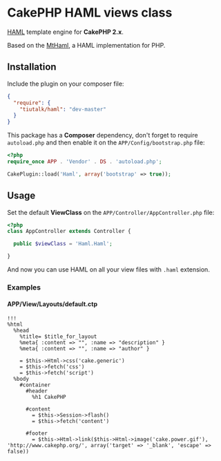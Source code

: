 # CakePHP HAML views class

[HAML](http://haml.info/) template engine for **CakePHP 2.x**.

Based on the [MtHaml](https://github.com/arnaud-lb/MtHaml), a HAML implementation for PHP.


## Installation

Include the plugin on your composer file:

```json
{
  "require": {
    "tiutalk/haml": "dev-master"
  }
}
```

This package has a **Composer** dependency, don't forget to require `autoload.php` and then enable it on the `APP/Config/bootstrap.php` file:

```php
<?php
require_once APP . 'Vendor' . DS . 'autoload.php';

CakePlugin::load('Haml', array('bootstrap' => true));
```

## Usage

Set the default **ViewClass** on the `APP/Controller/AppController.php` file:

```php
<?php
class AppController extends Controller {

  public $viewClass = 'Haml.Haml';

}
```

And now you can use HAML on all your view files with `.haml` extension.

### Examples

#### APP/View/Layouts/default.ctp

```haml
!!!
%html
  %head
    %title= $title_for_layout
    %meta{ :content => "", :name => "description" }
    %meta{ :content => "", :name => "author" }

    = $this->Html->css('cake.generic')
    = $this->fetch('css')
    = $this->fetch('script')
  %body
    #container
      #header
        %h1 CakePHP

      #content
        = $this->Session->flash()
        = $this->fetch('content')

      #footer
        = $this->Html->link($this->Html->image('cake.power.gif'), 'http://www.cakephp.org/', array('target' => '_blank', 'escape' => false))
```
